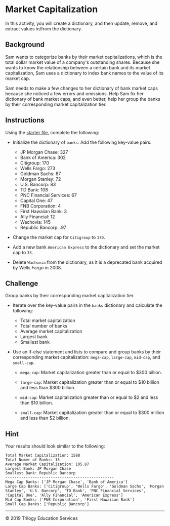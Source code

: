 # Market Capitalization

In this activity, you will create a dictionary, and then update, remove, and extract values in/from the dictionary.

## Background

Sam wants to categorize banks by their market capitalizations, which is the total dollar market value of a company's outstanding shares. Because she wants to know the relationship between a certain bank and its market capitalization, Sam uses a dictionary to index bank names to the value of its market cap.

Sam needs to make a few changes to her dictionary of bank market caps because she noticed a few errors and omissions. Help Sam fix her dictionary of bank market caps, and even better, help her group the banks by their corresponding market capitalization tier.

## Instructions

Using the [starter file](Unsolved/Core/market_cap_core.py), complete the following:

* Initialize the dictionary of `banks`. Add the following key-value pairs:

  * JP Morgan Chase: 327
  * Bank of America: 302
  * Citigroup: 170
  * Wells Fargo: 273
  * Goldman Sachs: 87
  * Morgan Stanley: 72
  * U.S. Bancorp: 83
  * TD Bank: 108
  * PNC Financial Services: 67
  * Capital One: 47
  * FNB Corporation: 4
  * First Hawaiian Bank: 3
  * Ally Financial: 12
  * Wachovia: 145
  * Republic Bancorp: .97

* Change the market cap for `Citigroup` to `170`.

* Add a new bank `American Express` to the dictionary and set the market cap to `33`.

* Delete `Wachovia` from the dictionary, as it is a deprecated bank acquired by Wells Fargo in 2008.

## Challenge

Group banks by their corresponding market capitalization tier.

* Iterate over the key-value pairs in the `banks` dictionary and calculate the following:

  * Total market capitalization
  * Total number of banks
  * Average market capitalization
  * Largest bank
  * Smallest bank

* Use an if-else statement and lists to compare and group banks by their corresponding market capitalization: `mega-cap`, `large-cap`, `mid-cap`, and `small-cap`.

  * `mega-cap`: Market capitalization greater than or equal to $300 billion.

  * `large-cap`: Market capitalization greater than or equal to $10 billion and less than $300 billion.

  * `mid-cap`: Market capitalization greater than or equal to $2 and less than $10 billion.

  * `small-cap`: Market capitalization greater than or equal to $300 million and less than $2 billion.

## Hint

Your results should look similar to the following:

```
Total Market Capitalization: 1588
Total Numer of Banks: 15
Average Market Capitalization: 105.87
Largest Bank: JP Morgan Chase
Smallest Bank: Republic Bancorp
------------------------------------------------
Mega Cap Banks: ['JP Morgan Chase', 'Bank of America']
Large Cap Banks: ['Citigroup', 'Wells Fargo', 'Goldman Sachs', 'Morgan Stanley', 'U.S. Bancorp', 'TD Bank', 'PNC Financial Services', 'Capital One', 'Ally Financial', 'American Express']
Mid Cap Banks: ['FNB Corporation', 'First Hawaiian Bank']
Small Cap Banks: ['Republic Bancorp']
```

---

© 2019 Trilogy Education Services

